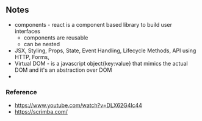 ## Notes
- components - react is a component based library to build user interfaces
  - components are reusable 
  - can be nested
- JSX, Styling, Props, State, Event Handling, Lifecycle Methods, API using HTTP, Forms, 
- Virtual DOM - is a javascript object{key:value} that mimics the actual DOM and it's an abstraction over DOM 
- 
### Reference
- https://www.youtube.com/watch?v=DLX62G4lc44
- https://scrimba.com/
